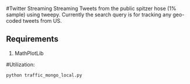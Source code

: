 #Twitter Streaming
Streaming Tweets from the public spitzer hose (1% sample) using tweepy. Currently the search query is for tracking any geo-coded tweets from US.


## Requirements
1. MathPlotLib

#Utilization:
```
python traffic_mongo_local.py
```
